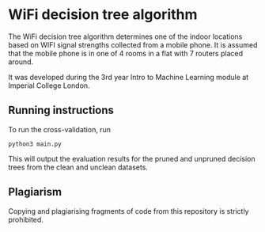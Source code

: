 # WiFi decision tree algorithm

The WiFi decision tree algorithm determines one of the indoor locations based on WIFI signal strengths collected from a mobile phone. It is assumed that the mobile phone is in one of 4 rooms in a flat with 7 routers placed around.

It was developed during the 3rd year Intro to Machine Learning module at Imperial College London.

## Running instructions

To run the cross-validation, run

```
python3 main.py
```

This will output the evaluation results for the pruned and unpruned decision trees from the clean and unclean datasets.

## Plagiarism

Copying and plagiarising fragments of code from this repository is strictly prohibited.
